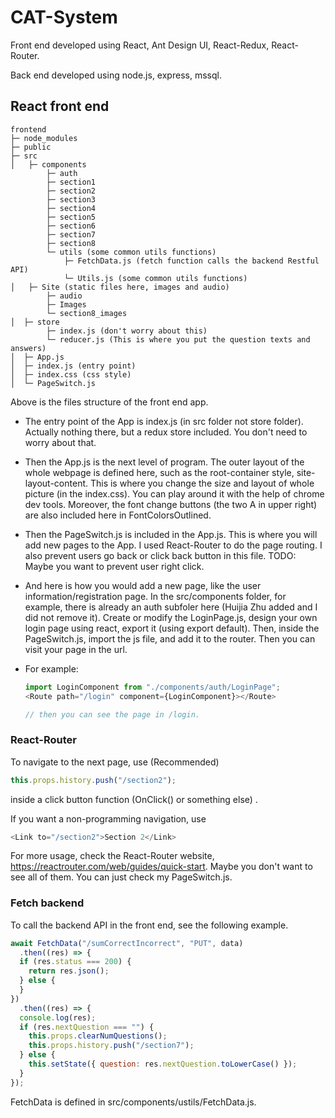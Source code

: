 # CAT-System

Front end developed using React, Ant Design UI, React-Redux, React-Router.

Back end developed using node.js, express, mssql.

## React front end

```
frontend
├─ node_modules
├─ public
├─ src
│	├─ components 
		├─ auth
		├─ section1
		├─ section2
		├─ section3
		├─ section4
		├─ section5
		├─ section6
		├─ section7
		├─ section8
		└─ utils (some common utils functions)
			├─ FetchData.js (fetch function calls the backend Restful API)
			└─ Utils.js (some common utils functions)
│	├─ Site (static files here, images and audio)
		├─ audio
		├─ Images
		└─ section8_images
│  ├─ store
		├─ index.js (don't worry about this)
		└─ reducer.js (This is where you put the question texts and answers)
│  ├─ App.js
│  ├─ index.js (entry point)
│  ├─ index.css (css style)
│  └─ PageSwitch.js 
```



Above is the files structure of the front end app. 

- The entry point of the App is index.js (in src folder not store folder).  Actually nothing there, but a redux store included. You don't need to worry about that.

- Then the App.js is the next level of program.  The outer layout of the whole webpage is defined here, such as the root-container style, site-layout-content. This is where you change the size and layout of whole picture (in the index.css). You can play around it with the help of chrome dev tools. Moreover, the font change buttons (the two A in upper right) are also included here in FontColorsOutlined.

- Then the PageSwitch.js is included in the App.js. This is where you will add new pages to the App. I used React-Router to do the page routing. I also prevent users go back or click back button in this file. TODO: Maybe you want to prevent user right click.

- And here is how you would add a new page, like the user information/registration page. In the src/components folder, for example, there is already an auth subfoler here (Huijia Zhu added and I did not remove it). Create or modify the LoginPage.js, design your own login page using react, export it (using export default). Then, inside the PageSwitch.js, import the js file, and add it to the router. Then you can visit your page in the url.

- For example:

  ```javascript
  import LoginComponent from "./components/auth/LoginPage";
  <Route path="/login" component={LoginComponent}></Route>
  
  // then you can see the page in /login.
  ```

### React-Router

To navigate to the next page, use (Recommended)

```javascript
this.props.history.push("/section2");
```

inside a click button function (OnClick() or something else) . 



If you want a non-programming navigation, use 

```javascript
<Link to="/section2">Section 2</Link>
```

For more usage, check the React-Router website, https://reactrouter.com/web/guides/quick-start. Maybe you don't want to see all of them. You can just check my PageSwitch.js.

### Fetch backend

To call the backend API in the front end,  see the following example.

```javascript
await FetchData("/sumCorrectIncorrect", "PUT", data)
  .then((res) => {
  if (res.status === 200) {
    return res.json();
  } else {
  }
})
  .then((res) => {
  console.log(res);
  if (res.nextQuestion === "") {
    this.props.clearNumQuestions();
    this.props.history.push("/section7");
  } else {
    this.setState({ question: res.nextQuestion.toLowerCase() });
  }
});
```

FetchData is defined in src/components/ustils/FetchData.js.
